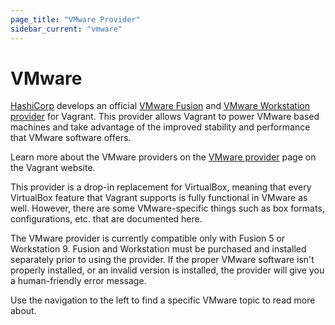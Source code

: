 ```yaml
---
page_title: "VMware Provider"
sidebar_current: "vmware"
---
```


# VMware

[HashiCorp](http://www.hashicorp.com) develops an official
[VMware Fusion](http://www.vmware.com/products/fusion/overview.html)
and [VMware Workstation](http://www.vmware.com/products/workstation/)&nbsp;
[provider](/v2/providers/index.html) for Vagrant. This provider allows
Vagrant to power VMware based machines and take advantage of the
improved stability and performance that VMware software offers.

Learn more about the VMware providers on the
[VMware provider](http://www.vagrantup.com/vmware) page on
the Vagrant website.

This provider is a drop-in replacement for VirtualBox, meaning that every
VirtualBox feature that Vagrant supports is fully functional in VMware as
well. However, there are some VMware-specific things such as box formats,
configurations, etc. that are documented here.

The VMware provider is currently compatible only with Fusion 5 or Workstation 9.
Fusion and Workstation must be purchased and installed separately prior to using the
provider. If the proper VMware software isn't properly installed, or an invalid version is
installed, the provider will give you a human-friendly error message.

Use the navigation to the left to find a specific VMware topic to read
more about.
